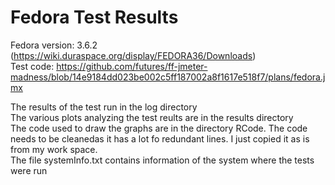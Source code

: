 Fedora Test Results
=====================
Fedora version: 3.6.2 (https://wiki.duraspace.org/display/FEDORA36/Downloads)  
Test code: https://github.com/futures/ff-jmeter-madness/blob/14e9184dd023be002c5ff187002a8f1617e518f7/plans/fedora.jmx  

The results of the test run in the log directory  
The various plots analyzing the test reults are in the results directory  
The code used to draw the graphs are in the directory RCode. The code needs to be cleanedas it has a lot fo redundant lines. I just copied it as is from my work space.  
The file systemInfo.txt contains information of the system where the tests were run  
